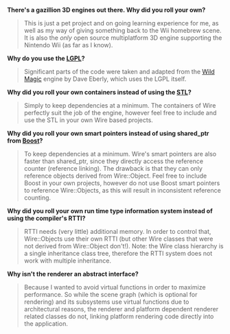 **There's a gazillion 3D engines out there. Why did you roll your own?**
> This is just a pet project and on going learning experience for me, as well as my way of giving something back to the Wii homebrew scene. It is also the _only_ open source multiplatform 3D engine supporting the Nintendo Wii (as far as I know).

**Why do you use the [LGPL](http://www.gnu.org/copyleft/lesser.html)?**
> Significant parts of the code were taken and adapted from the [Wild Magic](http://www.geometrictools.com) engine by Dave Eberly, which uses the LGPL itself.

**Why did you roll your own containers instead of using the [STL](http://www.sgi.com/tech/stl/)?**
> Simply to keep dependencies at a minimum. The containers of Wire perfectly suit the job of the engine, however feel free to include and use the STL in your own Wire based projects.

**Why did you roll your own smart pointers instead of using shared\_ptr from [Boost](http://www.boost.org/)?**
> To keep dependencies at a minimum. Wire's smart pointers are also faster than shared\_ptr, since they directly access the reference counter (reference linking). The drawback is that they can only reference objects derived from Wire::Object. Feel free to include Boost in your own projects, however do not use Boost smart pointers to reference Wire::Objects, as this will result in inconsistent reference counting.

**Why did you roll your own run time type information system instead of using the compiler's RTTI?**
> RTTI needs (very little) additional memory. In order to control that, Wire::Objects use their own RTTI (but other Wire classes that were not derived from Wire::Object don't!). Note: the Wire class hierarchy is a single inheritance class tree, therefore the RTTI system does not work with multiple inheritance.

**Why isn't the renderer an abstract interface?**
> Because I wanted to avoid virtual functions in order to maximize performance. So while the scene graph (which is optional for rendering) and its subsystems use virtual functions due to architectural reasons, the renderer and platform dependent renderer related classes do not, linking platform rendering code directly into the application.